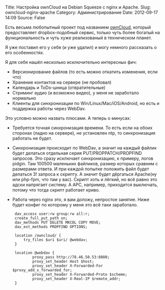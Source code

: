 Title: Настройка ownCloud на Debian Squeeze с nginx и Apache.
Slug: owncloud-nginx-apache
Category: Администрирование
Date: 2012-09-17 14:09
Source: False

Есть весьма любопытный проект под названием [ownCloud](http://owncloud.org), который предоставляет dropbox-подобный сервис, только чуть более богатый на функциональность и чуть хуже реализованый в техническом планет.

Я уже поставил его у себя (и уже удалил) и могу немного рассказать о его особенностях.

Я для себя нашёл несколько исключительно интересных фич:

 * Версионирование файлов (то есть можно откатить изменения, если что)
 * Хранение контактов на сервере (не пробовал)
 * Календарь и ToDo-шница (отвратительные)
 * Стриминг аудио (и возможно видео), у меня не заработало нормально
 * Клиенты для синхронизации по Win/Linux/Mac/iOS/Android, но есть и поддержка работы через WebDav.

Это условно можно назвать плюсами. А теперь о минусах:

 * Требуется точная синхронизация времени. То есть если на обоих сторонах (ладно на сервере), не установлен ntp, то синхронизация работать не будет.
 * Синхронизация происходит по WebDav, а значит на каждый файлик будет делаться отдельная серия PUT/PROPPATCH/PROPFIND запросов. Это сразу исключает синхронизацию, к примеру, логов pidgin. Там 100500 маленьких файликов, размер которых сравним с размерами ответа. И при каждой попытке положить файл будет делаться 3! запроса к скрипту. А значит будет дёргаться Apache(ну или php-fpm, что там у вас). Скрипт хоть и лёгкий, но всё равно это адски напрягает систему. А APC, например, приходится выключать, потому что тогда скрипт работает криво.
 * Работа через nginx это, я вам доложу, непростое занятие. Ниже будет конфиг по которому у меня это всё таки заработало.

        dav_access user:rw group:rw all:r;
        create_full_put_path on;
        dav_methods PUT DELETE MKCOL COPY MOVE;
        dav_ext_methods PROPFIND OPTIONS;

        location /owncloud/ {
            try_files $uri $uri/ @webdav;
        }

        location @webdav {
                proxy_pass http://78.46.50.53:8080;
                proxy_set_header Host $host;
                proxy_set_header X-Forwarded-For $proxy_add_x_forwarded_for;
                proxy_set_header X-Forwarded-Proto $scheme;
                proxy_set_header X-Real-IP $remote_addr;
        }
